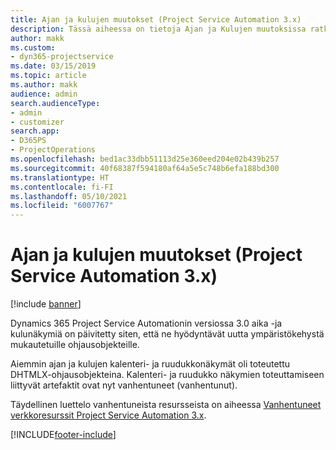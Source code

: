 ```yaml
---
title: Ajan ja kulujen muutokset (Project Service Automation 3.x)
description: Tässä aiheessa on tietoja Ajan ja Kulujen muutoksissa ratkaisussa.
author: makk
ms.custom:
- dyn365-projectservice
ms.date: 03/15/2019
ms.topic: article
ms.author: makk
audience: admin
search.audienceType:
- admin
- customizer
search.app:
- D365PS
- ProjectOperations
ms.openlocfilehash: bed1ac33dbb51113d25e360eed204e02b439b257
ms.sourcegitcommit: 40f68387f594180af64a5e5c748b6efa188bd300
ms.translationtype: HT
ms.contentlocale: fi-FI
ms.lasthandoff: 05/10/2021
ms.locfileid: "6007767"
---
```

# <a name="time-and-expense-changes-project-service-automation-3x"></a>Ajan ja kulujen muutokset (Project Service Automation 3.x)

[!include [banner](../../includes/psa-now-project-operations.md)]

Dynamics 365 Project Service Automationin versiossa 3.0 aika -ja kulunäkymiä on päivitetty siten, että ne hyödyntävät uutta ympäristökehystä mukautetuille ohjausobjekteille.

Aiemmin ajan ja kulujen kalenteri- ja ruudukkonäkymät oli toteutettu DHTMLX-ohjausobjekteina. Kalenteri- ja ruudukko näkymien toteuttamiseen liittyvät artefaktit ovat nyt vanhentuneet (vanhentunut).

Täydellinen luettelo vanhentuneista resursseista on aiheessa [Vanhentuneet verkkoresurssit Project Service Automation 3.x](web-resources-deprecated-v3.x.md).


[!INCLUDE[footer-include](../../includes/footer-banner.md)]